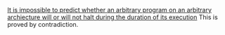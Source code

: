 [It is impossible to predict whether an arbitrary program on an arbitrary archiecture will or will not halt during the duration of its execution](https://www.youtube.com/watch?v=92WHN-pAFCs)
This is proved by contradiction.